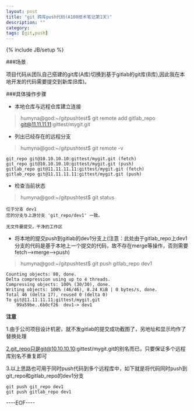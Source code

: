 ```yaml
---
layout: post
title: "git 跨库push代码(A100技术笔记第1天)"
description: ""
category: 
tags: [git,push]
---
```

{% include JB/setup %}


###场景

项目代码从团队自己搭建的git库(A库)切换到基于gitlab的git库(B库),因此我在本地开发的代码需要提交到新库(B库)。

###具体操作步骤

 - 本地仓库与远程仓库建立连接
>humyna@god:~/gitpushtest$ git remote add gitlab_repo git@11.11.11.11:gittest/mygit.git

 - 列出已经存在的远程分支
>humyna@god:~/gitpushtest$ git remote -v

	git_repo git@10.10.10.10:gittest/mygit.git (fetch)
	git_repo git@10.10.10.10:gittest/mygit.git (push)
	gitlab_repo git@11.11.11.11:gittest/mygit.git (fetch)
	gitlab_repo git@11.11.11.11:gittest/mygit.git (push)

 - 检查当前状态
>humyna@god:~/gitpushtest$ git status

	位于分支 dev1
	您的分支与上游分支 'git_repo/dev1' 一致。

	无文件要提交，干净的工作区

- 将本地的提交push到gitlab的dev1分支上(注意：此处由于gitlab_repo上dev1分支的代码是基于本地上一个提交的代码，故不存在merge等操作，否则需要fetch-->merge-->push)
>humyna@god:~/gitpushtest$ git push gitlab_repo dev1

	Counting objects: 80, done.
	Delta compression using up to 4 threads.
	Compressing objects: 100% (30/30), done.
	Writing objects: 100% (46/46), 8.24 KiB | 0 bytes/s, done.
	Total 46 (delta 17), reused 0 (delta 0)
	To git@11.11.11.11:gittest/mygit.git
   		99a59be..6b0cf26  dev1-> dev1


**注意**

1.由于公司项目设计机密，就不发gitlab的提交成功截图了，另地址和显示均作了替换处理

2.git_repo只是git@10.10.10.10:gittest/mygit.git的别名而已，只要保证多个远程库别名不重复即可

3.以上思路也可用于同时push代码到多个远程库中，如下就是将代码同时push到git_repo和gitlab_repo的dev1分支

	git push git_repo dev1
	git push gitlab_repo dev1


----EOF----